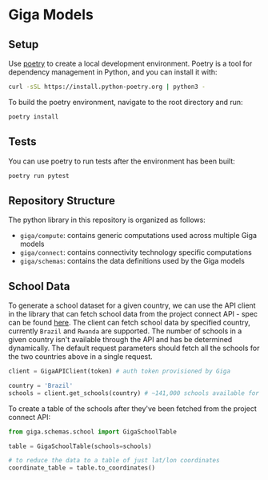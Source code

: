 # Giga Models

## Setup

Use [poetry]() to create a local development environment.
Poetry is a tool for dependency management in Python, and you can install it with:

```bash
curl -sSL https://install.python-poetry.org | python3 -
```

To build the poetry environment, navigate to the root directory and run:

```bash
poetry install
```

## Tests

You can use poetry to run tests after the environment has been built:

```bash
poetry run pytest
```

## Repository Structure

The python library in this repository is organized as follows:
* `giga/compute`: contains generic computations used across multiple Giga models
* `giga/connect`: contains connectivity technology specific computations
* `giga/schemas`: contains the data definitions used by the Giga models

## School Data

To generate a school dataset for a given country, we can use the API client in the library that can fetch school data from the project connect API - spec can be found [here](https://uni-connect-services-dev.azurewebsites.net/api/v1/#/School/get_api_v1_schools_country__country_id_).
The client can fetch school data by specified country, currently `Brazil` and `Rwanda` are supported.
The number of schools in a given country isn't available through the API and has be determined dynamically.
The default request parameters should fetch all the schools for the two countries above in a single request.

```python
client = GigaAPIClient(token) # auth token provisioned by Giga

country = 'Brazil'
schools = client.get_schools(country) # ~141,000 schools available for Brazil
```

To create a table of the schools after they've been fetched from the project connect API:
```python
from giga.schemas.school import GigaSchoolTable

table = GigaSchoolTable(schools=schools)

# to reduce the data to a table of just lat/lon coordinates
coordinate_table = table.to_coordinates()
```  
